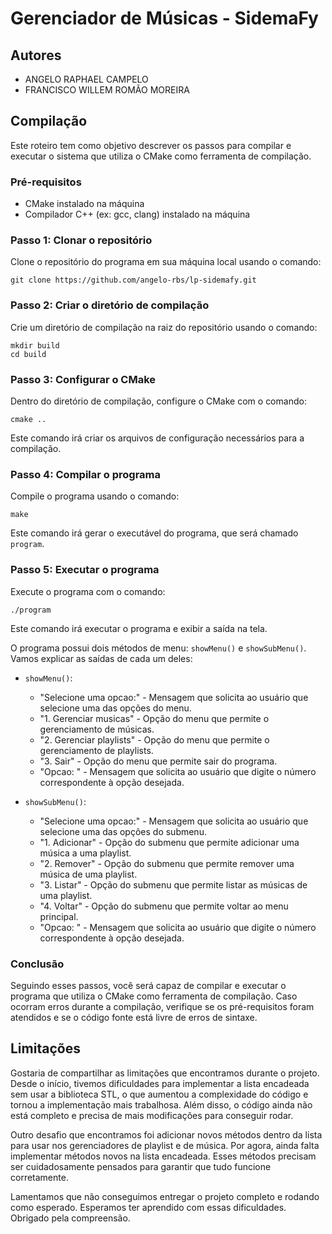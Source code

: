 # Gerenciador de Músicas - SidemaFy

## Autores

- ANGELO RAPHAEL CAMPELO
- FRANCISCO WILLEM ROMÃO MOREIRA 

## Compilação

Este roteiro tem como objetivo descrever os passos para compilar e executar o sistema que utiliza o CMake como ferramenta de compilação. 

### Pré-requisitos

- CMake instalado na máquina
- Compilador C++ (ex: gcc, clang) instalado na máquina

### Passo 1: Clonar o repositório

Clone o repositório do programa em sua máquina local usando o comando:

```
git clone https://github.com/angelo-rbs/lp-sidemafy.git
```
### Passo 2: Criar o diretório de compilação

Crie um diretório de compilação na raiz do repositório usando o comando:

```
mkdir build
cd build
```

### Passo 3: Configurar o CMake

Dentro do diretório de compilação, configure o CMake com o comando:

```
cmake ..
```

Este comando irá criar os arquivos de configuração necessários para a compilação.

### Passo 4: Compilar o programa

Compile o programa usando o comando:

```
make
```

Este comando irá gerar o executável do programa, que será chamado `program`.

### Passo 5: Executar o programa

Execute o programa com o comando:

```
./program
```

Este comando irá executar o programa e exibir a saída na tela.


O programa possui dois métodos de menu: `showMenu()` e `showSubMenu()`. Vamos explicar as saídas de cada um deles:

- `showMenu()`: 
  - "Selecione uma opcao:" - Mensagem que solicita ao usuário que selecione uma das opções do menu.
  - "1. Gerenciar musicas" - Opção do menu que permite o gerenciamento de músicas.
  - "2. Gerenciar playlists" - Opção do menu que permite o gerenciamento de playlists.
  - "3. Sair" - Opção do menu que permite sair do programa.
  - "Opcao: " - Mensagem que solicita ao usuário que digite o número correspondente à opção desejada.

- `showSubMenu()`: 
  - "Selecione uma opcao:" - Mensagem que solicita ao usuário que selecione uma das opções do submenu.
  - "1. Adicionar" - Opção do submenu que permite adicionar uma música a uma playlist.
  - "2. Remover" - Opção do submenu que permite remover uma música de uma playlist.
  - "3. Listar" - Opção do submenu que permite listar as músicas de uma playlist.
  - "4. Voltar" - Opção do submenu que permite voltar ao menu principal.
  - "Opcao: " - Mensagem que solicita ao usuário que digite o número correspondente à opção desejada.

### Conclusão

Seguindo esses passos, você será capaz de compilar e executar o programa que utiliza o CMake como ferramenta de compilação. Caso ocorram erros durante a compilação, verifique se os pré-requisitos foram atendidos e se o código fonte está livre de erros de sintaxe.

## Limitações

Gostaria de compartilhar as limitações que encontramos durante o projeto. Desde o início, tivemos dificuldades para implementar a lista encadeada sem usar a biblioteca STL, o que aumentou a complexidade do código e tornou a implementação mais trabalhosa. Além disso, o código ainda não está completo e precisa de mais modificações para conseguir rodar. 

Outro desafio que encontramos foi adicionar novos métodos dentro da lista para usar nos gerenciadores de playlist e de música. Por agora, ainda falta implementar métodos novos na lista encadeada. Esses métodos precisam ser cuidadosamente pensados para garantir que tudo funcione corretamente.

Lamentamos que não conseguimos entregar o projeto completo e rodando como esperado. Esperamos ter aprendido com essas dificuldades. Obrigado pela compreensão.

